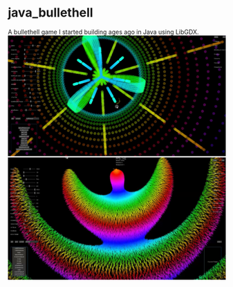 # java_bullethell
A bullethell game I started building ages ago in Java using LibGDX. 
![](preview1.png)
![](preview2.png)
